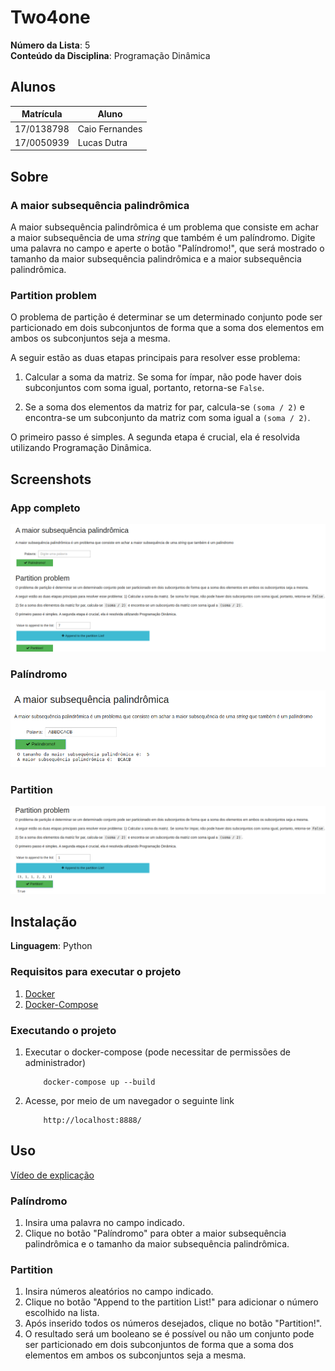 # Two4one

**Número da Lista**: 5<br>
**Conteúdo da Disciplina**: Programação Dinâmica<br>

## Alunos
|Matrícula | Aluno |
| -- | -- |
| 17/0138798  |  Caio Fernandes |
| 17/0050939 | Lucas Dutra |

## Sobre 
### A maior subsequência palindrômica
A maior subsequência palindrômica é um problema que consiste em achar a maior subsequência de uma _string_ que também é um palíndromo. Digite uma palavra no campo e aperte o botão "Palíndromo!", que será mostrado o tamanho da maior subsequência palindrômica e a maior subsequência palindrômica.
### Partition problem
O problema de partição é determinar se um determinado conjunto pode ser particionado em dois subconjuntos de forma que a soma dos elementos em ambos os subconjuntos seja a mesma.

A seguir estão as duas etapas principais para resolver esse problema:
1) Calcular a soma da matriz. Se soma for ímpar, não pode haver dois subconjuntos com soma igual, portanto, retorna-se `False`.<br>

2) Se a soma dos elementos da matriz for par, calcula-se  `(soma / 2)` e encontra-se um subconjunto da matriz com soma igual a `(soma / 2)`.

O primeiro passo é simples.
A segunda etapa é crucial, ela é resolvida utilizando Programação Dinâmica.

## Screenshots
### App completo
![app](img/app.png)
### Palíndromo
![palíndromo](img/palindrome.png)
### Partition
![partition](img/partition.png)

## Instalação 
**Linguagem**: Python<br>

### Requisitos para executar o projeto
1. [Docker](https://docs.docker.com/get-docker/)
2. [Docker-Compose](https://docs.docker.com/compose/install/)

### Executando o projeto
1. Executar o docker-compose (pode necessitar de permissões de administrador)
    ```
        docker-compose up --build
    ```
2. Acesse, por meio de um navegador o seguinte link
    ```
        http://localhost:8888/
    ```

## Uso 
[Vídeo de explicação](https://github.com/projeto-de-algoritmos/PD_Two4One/blob/master/explicacao.mp4)
### Palíndromo
1. Insira uma palavra no campo indicado.
2. Clique no botão "Palíndromo" para obter a maior subsequência palindrômica e o tamanho da maior subsequência palindrômica.
### Partition
1. Insira números aleatórios no campo indicado.
2. Clique no botão "Append to the partition List!" para adicionar o número escolhido na lista.
3. Após inserido todos os números desejados, clique no botão "Partition!".
4. O resultado será um booleano se é possível ou não um conjunto pode ser particionado em dois subconjuntos de forma que a soma dos elementos em ambos os subconjuntos seja a mesma.



